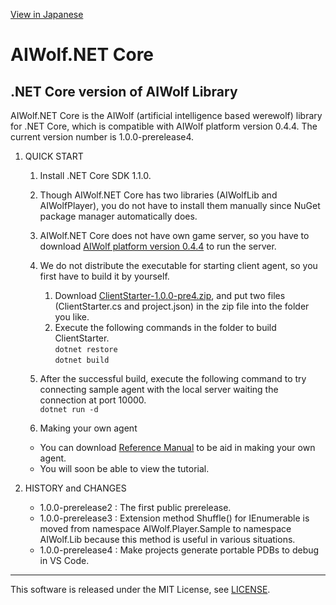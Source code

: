 [View in Japanese](https://github.com/AIWolfSharp/AIWolfCore/blob/core/README-J.md)
# AIWolf.NET Core
## .NET Core version of AIWolf Library

AIWolf.NET Core is the AIWolf (artificial intelligence based werewolf) library for .NET Core,
which is compatible with AIWolf platform version 0.4.4.
The current version number is 1.0.0-prerelease4.

1. QUICK START

    1. Install .NET Core SDK 1.1.0.
    2. Though AIWolf.NET Core has two libraries (AIWolfLib and AIWolfPlayer),
you do not have to install them manually since NuGet package manager automatically does.
    3. AIWolf.NET Core does not have own game server, so you have to download
[AIWolf platform version 0.4.4](http://aiwolf.org/server/)
to run the server.
    4. We do not distribute the executable for starting client agent,
so you first have to build it by yourself.
       1. Download [ClientStarter-1.0.0-pre4.zip](https://github.com/AIWolfSharp/AIWolfCore/releases/download/v1.0.0-pre4/ClientStarter-1.0.0-pre4.zip),
and put two files (ClientStarter.cs and project.json) in the zip file
into the folder you like.
       2. Execute the following commands in the folder to build ClientStarter.  
`dotnet restore`  
`dotnet build`
    5. After the successful build, execute the following command
to try connecting sample agent with the local server waiting the connection at port 10000.  
`dotnet run -d`

    6. Making your own agent

      * You can download [Reference Manual](https://github.com/AIWolfSharp/AIWolfCore/releases/download/v1.0.0-pre4/AIWolf_NET_ReferenceManual.zip) to be aid in making your own agent.
      * You will soon be able to view the tutorial.

1. HISTORY and CHANGES

    * 1.0.0-prerelease2 : The first public prerelease.
    * 1.0.0-prerelease3 : Extension method Shuffle() for IEnumerable is moved from namespace AIWolf.Player.Sample
to namespace AIWolf.Lib because this method is useful in various situations.
    * 1.0.0-prerelease4 : Make projects generate portable PDBs to debug in VS Code.

---
This software is released under the MIT License, see [LICENSE](https://github.com/AIWolfSharp/AIWolf_NET/blob/master/LICENSE).
